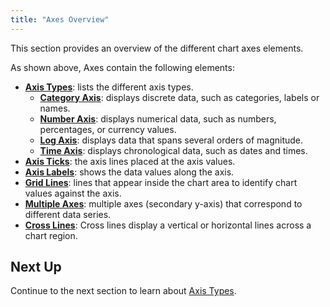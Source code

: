 ```yaml
---
title: "Axes Overview"
---
```

This section provides an overview of the different chart axes elements. 

<image-caption src="charts-axes/resources/axes.png" alt="Chart Axes" centered="true" constrained="true"></image-caption>

As shown above, Axes contain the following elements:

- **[Axis Types](/charts-axes-types/)**: lists the different axis types.
  - **[Category Axis](/charts-axes-category/)**: displays discrete data, such as categories, labels or names.
  - **[Number Axis](/charts-axes-number/)**: displays numerical data, such as numbers, percentages, or currency values.
  - **[Log Axis](/charts-axes-log/)**: displays data that spans several orders of magnitude.
  - **[Time Axis](/charts-axes-time/)**: displays chronological data, such as dates and times.
- **[Axis Ticks](/charts-axes-ticks/)**: the axis lines placed at the axis values.
- **[Axis Labels](/charts-axes-labels/)**: shows the data values along the axis.
- **[Grid Lines](/charts-axes-grid-lines/)**: lines that appear inside the chart area to identify chart values against the axis.
- **[Multiple Axes](/charts-axes-multiple/)**: multiple axes (secondary y-axis) that correspond to different data series.
- **[Cross Lines](/charts-axes-cross-lines/)**: Cross lines display a vertical or horizontal lines across a chart region.

## Next Up

Continue to the next section to learn about [Axis Types](/axes-types/).